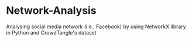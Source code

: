 # Network-Analysis

Analysing social media network (i.e., Facebook) by using NetworkX library in Python and CrowdTangle's dataset

